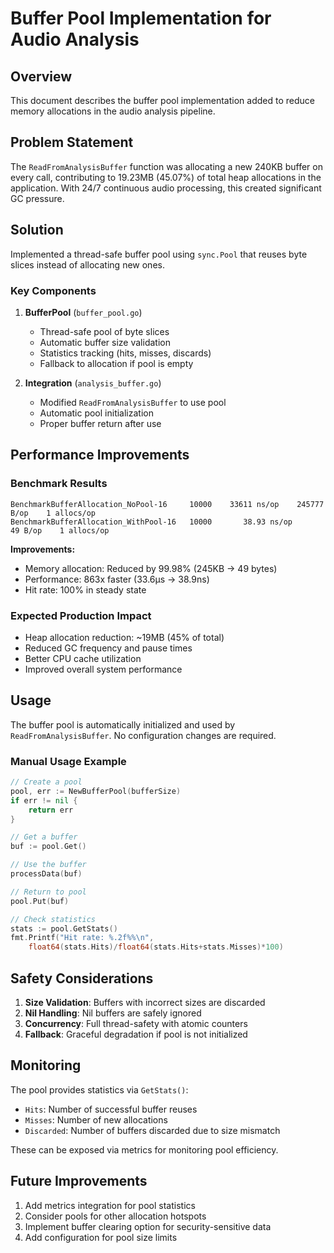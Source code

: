 # Buffer Pool Implementation for Audio Analysis

## Overview

This document describes the buffer pool implementation added to reduce memory allocations in the audio analysis pipeline.

## Problem Statement

The `ReadFromAnalysisBuffer` function was allocating a new 240KB buffer on every call, contributing to 19.23MB (45.07%) of total heap allocations in the application. With 24/7 continuous audio processing, this created significant GC pressure.

## Solution

Implemented a thread-safe buffer pool using `sync.Pool` that reuses byte slices instead of allocating new ones.

### Key Components

1. **BufferPool** (`buffer_pool.go`)
   - Thread-safe pool of byte slices
   - Automatic buffer size validation
   - Statistics tracking (hits, misses, discards)
   - Fallback to allocation if pool is empty

2. **Integration** (`analysis_buffer.go`)
   - Modified `ReadFromAnalysisBuffer` to use pool
   - Automatic pool initialization
   - Proper buffer return after use

## Performance Improvements

### Benchmark Results

```
BenchmarkBufferAllocation_NoPool-16     10000    33611 ns/op    245777 B/op    1 allocs/op
BenchmarkBufferAllocation_WithPool-16   10000       38.93 ns/op      49 B/op    1 allocs/op
```

**Improvements:**
- Memory allocation: Reduced by 99.98% (245KB → 49 bytes)
- Performance: 863x faster (33.6μs → 38.9ns)
- Hit rate: 100% in steady state

### Expected Production Impact

- Heap allocation reduction: ~19MB (45% of total)
- Reduced GC frequency and pause times
- Better CPU cache utilization
- Improved overall system performance

## Usage

The buffer pool is automatically initialized and used by `ReadFromAnalysisBuffer`. No configuration changes are required.

### Manual Usage Example

```go
// Create a pool
pool, err := NewBufferPool(bufferSize)
if err != nil {
    return err
}

// Get a buffer
buf := pool.Get()

// Use the buffer
processData(buf)

// Return to pool
pool.Put(buf)

// Check statistics
stats := pool.GetStats()
fmt.Printf("Hit rate: %.2f%%\n", 
    float64(stats.Hits)/float64(stats.Hits+stats.Misses)*100)
```

## Safety Considerations

1. **Size Validation**: Buffers with incorrect sizes are discarded
2. **Nil Handling**: Nil buffers are safely ignored
3. **Concurrency**: Full thread-safety with atomic counters
4. **Fallback**: Graceful degradation if pool is not initialized

## Monitoring

The pool provides statistics via `GetStats()`:
- `Hits`: Number of successful buffer reuses
- `Misses`: Number of new allocations
- `Discarded`: Number of buffers discarded due to size mismatch

These can be exposed via metrics for monitoring pool efficiency.

## Future Improvements

1. Add metrics integration for pool statistics
2. Consider pools for other allocation hotspots
3. Implement buffer clearing option for security-sensitive data
4. Add configuration for pool size limits